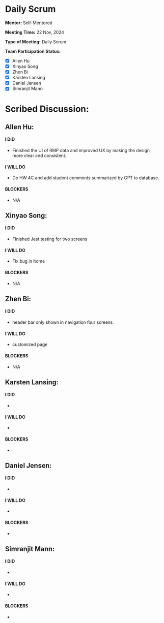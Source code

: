 # Daily Scrum

**Mentor:** Self-Mentored

**Meeting Time:** 22 Nov, 2024

**Type of Meeting:** Daily Scrum

**Team Participation Status:** 
- [x] Allen Hu 
- [x] Xinyao Song 
- [x] Zhen Bi 
- [x] Karsten Lansing 
- [x] Daniel Jensen 
- [x] Simranjit Mann 

# **Scribed Discussion:**

## **Allen Hu:**  
#### **I DID**  
- Finished the UI of RMP data and improved UX by making the design more clear and consistent. 

#### **I WILL DO**  
- Do HW 4C and add student comments summarized by GPT to database. 

#### **BLOCKERS**  
- N/A

## **Xinyao Song:**  
#### **I DID**  
- Finished Jest testing for two screens

#### **I WILL DO**  
- Fix bug in home

#### **BLOCKERS**  
- N/A

## **Zhen Bi:**  
#### **I DID**  
- header bar only shown in navigation four screens.

#### **I WILL DO**  
- customized page

#### **BLOCKERS**  
- N/A

## **Karsten Lansing:**  
#### **I DID**  
- 

#### **I WILL DO**  
- 

#### **BLOCKERS**  
- 

## **Daniel Jensen:**  
#### **I DID**  
- 

#### **I WILL DO**  
- 

#### **BLOCKERS**  
-

## **Simranjit Mann:**  
#### **I DID**  
- 

#### **I WILL DO**  
- 

#### **BLOCKERS**  
-
